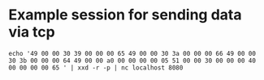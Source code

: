 # Example session for sending data via tcp
```
echo '49 00 00 30 39 00 00 00 65 49 00 00 30 3a 00 00 00 66 49 00 00 30 3b 00 00 00 64 49 00 00 a0 00 00 00 00 05 51 00 00 30 00 00 00 40 00 00 00 00 65 ' | xxd -r -p | nc localhost 8080
```
